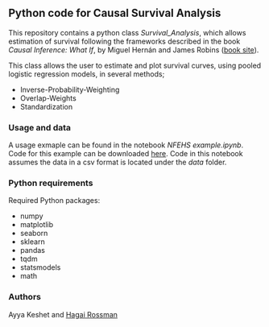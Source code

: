 ## Python code for Causal Survival Analysis

This repository contains a python class _Survival_Analysis_, which allows estimation of survival 
following the frameworks described in the book _Causal Inference: What If_, by Miguel Hernán and James Robins ([book site](https://www.hsph.harvard.edu/miguel-hernan/causal-inference-book/)).

This class allows the user to estimate and plot survival curves, using pooled logistic regression models, in several methods;
* Inverse-Probability-Weighting 
* Overlap-Weights
* Standardization

### Usage and data
A usage exmaple can be found in the notebook _NFEHS example.ipynb_. Code for this example can be downloaded [here](https://cdn1.sph.harvard.edu/wp-content/uploads/sites/1268/1268/20/nhefs.csv). Code in this notebook assumes the data in a csv format is located under the _data_ folder.

### Python requirements
Required Python packages:
* numpy
* matplotlib
* seaborn
* sklearn
* pandas
* tqdm
* statsmodels
* math

### Authors
Ayya Keshet and [Hagai Rossman](https://github.com/hrossman)